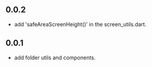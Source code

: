 ## 0.0.2

* add 'safeAreaScreenHeight()' in the screen_utils.dart.

## 0.0.1

* add folder utils and components.
